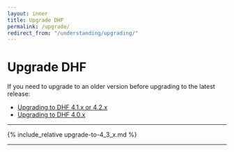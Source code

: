 ```yaml
---
layout: inner
title: Upgrade DHF
permalink: /upgrade/
redirect_from: "/understanding/upgrading/"
---
```


# Upgrade DHF

If you need to upgrade to an older version before upgrading to the latest release:
<!-- - [Upgrading to DHF 4.3.x]({{site.baseurl}}/upgrade/upgrade-to-4_3_x/) -->
- [Upgrading to DHF 4.1.x or 4.2.x]({{site.baseurl}}/upgrade/upgrade-to-4_1_x/)
- [Upgrading to DHF 4.0.x]({{site.baseurl}}/upgrade/upgrade-to-4_0_x/)

---

{% include_relative upgrade-to-4_3_x.md %}

---
